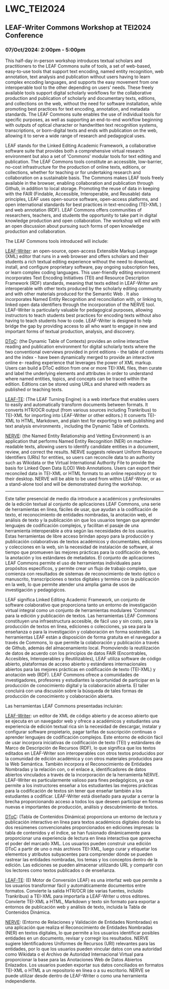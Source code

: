 # LWC_TEI2024
## LEAF-Writer Commons Workshop at TEI2024 Conference
### 07/Oct/2024: 2:00pm - 5:00pm

This half-day in-person workshop introduces textual scholars and practitioners to the LEAF Commons suite of tools, a set of web-based, easy-to-use tools that support text encoding, named entity recognition, web annotation, text analysis and publication without users having to learn complex encoding languages, and supports the easy movement from one interoperable tool to the other depending on users' needs. These freely available tools support digital scholarly workflows for the collaborative production and publication of scholarly and documentary texts, editions, and collections on the web, without the need for software installation, while promoting best practices for text encoding, annotation, and metadata standards. The LEAF Commons suite enables the use of individual tools for specific purposes, as well as supporting an end-to-end workflow beginning with outputs of optical character or handwritten text recognition systems, transcriptions, or born-digital texts and ends with publication on the web, allowing it to serve a wide range of research and pedagogical uses.

LEAF stands for the Linked Editing Academic Framework, a collaborative software suite that provides both a comprehensive virtual research environment but also a set of 'Commons' modular tools for text editing and publication. The LEAF Commons tools constitute an accessible, low-barrier, no-cost infrastructure for the production of online texts, editions, or collections, whether for teaching or for undertaking research and collaboration on a sustainable basis. The Commons makes LEAF tools freely available in the browser, enabling collaboration and publication through Github, in addition to local storage. Promoting the reuse of data in keeping with the FAIR (Findable, Accessible, Interoperable, and Reusable) data principles, LEAF uses open-source software, open-access platforms, and open international standards for best practices in text-encoding (TEI-XML ) and web annotation (RDF). LEAF Commons offers communities of researchers, teachers, and students the opportunity to take part in digital knowledge production and open collaboration. The workshop will end with an open discussion about pursuing such forms of open knowledge production and collaboration.

The LEAF Commons tools introduced will include:

[LEAF-Writer](https://leaf-writer.leaf-vre.org/): an open-source, open-access Extensible Markup Language (XML) editor that runs in a web browser and offers scholars and their students a rich textual editing experience without the need to download, install, and configure proprietary software, pay ongoing subscription fees, or learn complex coding languages. This user-friendly editing environment incorporates Text Encoding Initiatives (TEI) and Resource Description Framework (RDF) standards, meaning that texts edited in LEAF-Writer are interoperable with other texts produced by the scholarly editing community and with other materials produced for the Semantic Web . It also incorporates Named Entity Recognition and reconciliation with, or linking to, linked open data identifiers through the incorporation of the NERVE tool. LEAF-Writer is particularly valuable for pedagogical purposes, allowing instructors to teach students best practices for encoding texts without also having to teach students how to code. LEAF-Writer is designed to help bridge the gap by providing access to all who want to engage in new and important forms of textual production, analysis, and discovery.

[DToC](https://www.leaf-vre.org/docs/features/dtoc): (the Dynamic Table of Contexts) provides an online interactive reading and publication environment for digital scholarly texts where the two conventional overviews provided in print editions - the table of contents and the index - have been dynamically merged to provide an interactive online e- reading experience that leverages the power of XML markup. Users can build a DToC edition from one or more TEI-XML files, then curate and label the underlying elements and attributes in order to understand where named entities, topics, and concepts can be traced within the edition. Editions can be stored using URLs and shared with readers as published or teaching texts.

[LEAF-TE](https://www.leaf-vre.org/docs/features/leaf-te): (The LEAF Turning Engine) is a web interface that enables users to easily and automatically transform documents between formats. It converts HTR/OCR output (from various sources including Trankribus) to TEI-XML for importing into LEAF-Writer or other editors.) It converts TEI-XML to HTML, Markdown, and plain text for exporting to web publishing and text analysis environments , including the Dynamic Table of Contexts.

[NERVE](https://nerve.lincsproject.ca/): (the Named Entity Relationship and Vetting Environment) is an application that performs Named Entity Recognition (NER) on machine-readable texts, allowing users to identify candidate entities in a document, review, and correct the results. NERVE suggests relevant Uniform Resource Identifiers (URIs) for entities, so users can reconcile data to an authority such as Wikidata or the Virtual International Authority File to provide the basis for Linked Open Data (LOD) Web Annotations. Users can export their reconciled data in TEI-XML or HTML formats to an online repository or to their desktop. NERVE will be able to be used from within LEAF-Writer, or as a stand-alone tool and will be demonstrated during the workshop.

----------------

Este taller presencial de medio día introduce a académicos y profesionales de la edición textual al conjunto de aplicaciones LEAF Commons, una serie de herramientas en línea, fáciles de usar, que ayudan a la codificación de texto, el reconocimiento de entidades nombradas, la anotación web, el análisis de texto y la publicación sin que los usuarios tengan que aprender lenguajes de codificación complejos, y facilitan el pasaje de una herramienta interoperable a otra según las necesidades de los usuarios. Estas herramientas de libre acceso brindan apoyo para la producción y publicación colaborativas de textos académicos y documentales, ediciones y colecciones en la web, sin la necesidad de instalación de software, al tiempo que promueven las mejores prácticas para la codificación de texto, la anotación y los estándares de metadatos. El conjunto de aplicaciones LEAF Commons permite el uso de herramientas individuales para propósitos específicos, y permite crear un flujo de trabajo completo, que comienza con resultados de sistemas de reconocimiento de texto óptico o manuscrito, transcripciones o textos digitales y termina con la publicación en la web, lo que permite atender una amplia gama de usos de investigación y pedagógicos.

LEAF significa Linked Editing Academic Framework, un conjunto de software colaborativo que proporciona tanto un entorno de investigación virtual integral como un conjunto de herramientas modulares 'Commons' para la edición y publicación de textos. Las herramientas LEAF Commons constituyen una infraestructura accesible, de fácil uso y sin costo, para la producción de textos en línea, ediciones o colecciones, ya sea para la enseñanza o para la investigación y colaboración en forma sostenible. Las herramientas LEAF están a disposición de forma gratuita en el navegador a través de Commons, lo que permite la colaboración y publicación a través de Github, además del almacenamiento local. Promoviendo la reutilización de datos de acuerdo con los principios de datos FAIR (Encontrables, Accesibles, Interoperables y Reutilizables), LEAF utiliza software de código abierto, plataformas de acceso abierto y estándares internacionales abiertos para las mejores prácticas en codificación de texto (TEI-XML) y anotación web (RDF). LEAF Commons ofrece a comunidades de investigadores, profesores y estudiantes la oportunidad de participar en la producción de conocimiento digital y la colaboración abierta. El taller concluirá con una discusión sobre la búsqueda de tales formas de producción de conocimiento y colaboración abierta.

Las herramientas LEAF Commons presentadas incluirán:

[LEAF-Writer](https://leaf-writer.leaf-vre.org/): un editor de XML de código abierto y de acceso abierto que se ejecuta en un navegador web y ofrece a académicos y estudiantes una experiencia de edición textual rica sin la necesidad de descargar, instalar y configurar software propietario, pagar tarifas de suscripción continuas o aprender lenguajes de codificación complejos. Este entorno de edición fácil de usar incorpora iniciativas de codificación de texto (TEI) y estándares de Marco de Descripción de Recursos (RDF), lo que significa que los textos editados en LEAF-Writer son interoperables con otros textos producidos por la comunidad de edición académica y con otros materiales producidos para la Web Semántica. También incorpora el Reconocimiento de Entidades Nombradas y la relación con, o el enlace a, identificadores de datos abiertos vinculados a través de la incorporación de la herramienta NERVE. LEAF-Writer es particularmente valioso para fines pedagógicos, ya que permite a los instructores enseñar a los estudiantes las mejores prácticas para la codificación de textos sin tener que enseñar también a los estudiantes a codificar. LEAF-Writer está diseñado para ayudar a cerrar la brecha proporcionando acceso a todos los que deseen participar en formas nuevas e importantes de producción, análisis y descubrimiento de textos.

[DToC](https://www.leaf-vre.org/docs/features/dtoc): (Tabla de Contenidos Dinámica) proporciona un entorno de lectura y publicación interactivo en línea para textos académicos digitales donde los dos resúmenes convencionales proporcionados en ediciones impresas: la tabla de contenidos y el índice, se han fusionado dinámicamente para proporcionar una experiencia de lectura en línea interactiva que aprovecha el poder del marcado XML. Los usuarios pueden construir una edición DToC a partir de uno o más archivos TEI-XML, luego curar y etiquetar los elementos y atributos subyacentes para comprender dónde se pueden rastrear las entidades nombradas, los temas y los conceptos dentro de la edición. Las ediciones se pueden almacenar utilizando URL y compartir con los lectores como textos publicados o de enseñanza.

[LEAF-TE](https://www.leaf-vre.org/docs/features/leaf-te): (El Motor de Conversión LEAF) es una interfaz web que permite a los usuarios transformar fácil y automáticamente documentos entre formatos. Convierte la salida HTR/OCR (de varias fuentes, incluido Trankribus) a TEI-XML para importarla a LEAF-Writer u otros editores. Convierte TEI-XML a HTML, Markdown y texto sin formato para exportar a entornos de publicación web y análisis de texto, incluida la Tabla de Contenidos Dinámica.

[NERVE](https://nerve.lincsproject.ca/): (Entorno de Relaciones y Validación de Entidades Nombradas) es una aplicación que realiza el Reconocimiento de Entidades Nombradas (NER) en textos digitales, lo que permite a los usuarios identificar posibles entidades en un documento, revisar y corregir los resultados. NERVE sugiere Identificadores Uniformes de Recursos (URI) relevantes para las entidades, por lo que los usuarios pueden vincular datos con una autoridad como Wikidata o el Archivo de Autoridad Internacional Virtual para proporcionar la base para las Anotaciones Web de Datos Abiertos Enlazados. Los usuarios pueden exportar sus datos conciliados en formatos TEI-XML o HTML a un repositorio en línea o a su escritorio. NERVE se puede utilizar desde dentro de LEAF-Writer o como una herramienta independiente.

